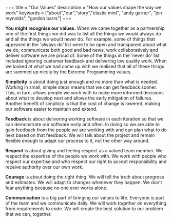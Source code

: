 +++
title =  "Our Values"
description = "How our values shape the way we work"
keywords = ["about","our","story","elastic mint", "andy garner", "jon reynolds", "gordon barrs"]
+++

**You might recognise our values.** When we came together as a partnership one of the first things we did was to list all the things we would always do and all the things we would never do. For example, some of things that appeared in the 'always do' list were to be open and transparent about what we do, communicate both good and bad news, work collaboratively and deliver software we are proud of.  Some of the things in the 'never do' list included ignoring customer feedback and delivering low quality work. When we looked at what we had come up with we realised that all of these things are summed up nicely by the Extreme Programming values.

**Simplicity** is about doing just enough and no more than what is needed. Working in small, simple steps means that we can get feedback sooner.  This, in turn, allows people we work with to make more informed decisions about what to develop next and allows the early mitigation of failures.  Another benefit of simplicty is that the cost of change is lowered, making our software easier to maintain and extend.

**Feedback** is about delivering working software in each iteration so that we can demonstrate our software early and often. In doing so we are able to gain feedback from the people we are working with and can plan what to do next based on that feedback. We will talk about the project and remain flexible enough to adapt our process to it, not the other way around.

**Respect** is about giving and feeling respect as a valued team member. We respect the expertise of the people we work with. We work with people who respect our expertise and who respect our right to accept responsibility and receive authority over our own work.

**Courage** is about doing the right thing. We will tell the truth about progress and estimates. We will adapt to changes whenever they happen. We don't fear anything because no one ever works alone.

**Communication** is a big part of bringing our values to life. Everyone is part of the team and we communicate daily. We will work together on everything from requirements to code. We will create the best solution to our problem that we can, together.